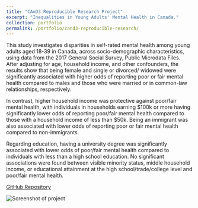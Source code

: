 ```yaml
---
title: "CAnD3 Reproducible Research Project"
excerpt: "Inequalities in Young Adults' Mental Health in Canada."
collection: portfolio
permalink: /portfolio/cand3-reproducible-research/
---
```


This study investigates disparities in self-rated mental health among young adults aged 18-39 in Canada, across socio-demographic characteristics, using data from the 2017 General Social Survey, Public Microdata Files. After adjusting for age, household income, and other confounders, the results show that being female and single or divorced/ widowed were significantly associated with higher odds of reporting poor or fair mental health compared to males and those who were married or in common-law relationships, respectively.

In contrast, higher household income was protective against poor/fair mental health, with individuals in households earning $100k or more having significantly lower odds of reporting poor/fair mental health compared to those with a household income of less than $50k. Being an immigrant was also associated with lower odds of reporting poor or fair mental health compared to non-immigrants.

Regarding education, having a university degree was significantly associated with lower odds of poor/fair mental health compared to individuals with less than a high school education. No significant associations were found between visible minority status, middle household income, or educational attainment at the high school/trade/college level and poor/fair mental health.

[GitHub Repository](https://github.com/Mohsnmonji/Inequalities-in-Young-Adults-Mental-Health-in-Canada)

![Screenshot of project](https://github.com/Mohsnmonji/Inequalities-in-Young-Adults-Mental-Health-in-Canada/raw/main/screenshot.png) <!-- Update with an actual screenshot URL if available -->
